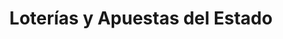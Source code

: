 ---
title: "Loterías y Apuestas del Estado"
url: /amorebieta-etxano/loterias-y-apuestas-del-estado/
shop: Lotterie
---